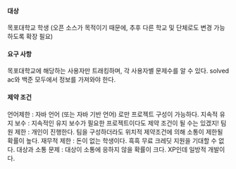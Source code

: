 #### 대상
목포대학교 학생
(오픈 소스가 목적이기 때문에, 추후 다른 학교 및 단체로도 변경 가능하도록 확장 필요)

#### 요구 사항
목포대학교에 해당하는 사용자만 트래킹하며, 각 사용자별 문제수를 알 수 있다.
solved ac와 백준 모두에서 정보를 가져와야 한다.

#### 제약 조건
언어제한 : 자바 언어 (또는 자바 기반 언어) 로만 프로젝트 구성이 가능하다.
지속적 유지 보수 : 지속적인 유지 보수가 필요한 프로젝트이다도 제약 조건이 될 수는 있겠지!
팀원 제한 : 개인이 진행한다. 팀을 구성하더라도 위치적 제약조건에 의해 소통이 제한될 확률이 높다.
재무적 제한 : 돈이 없는 학생이다. 흑흑 무료 크레딧 지원을 기대할 수 없다.
대상과 소통 문제 : 대상이 소통에 응하지 않을 확률이 크다. XP인데 일방적 개발이다.


